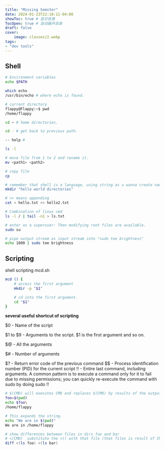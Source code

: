 ```yaml
---
title: "Missing Semster"
date: 2024-01-23T22:10:11-04:00
showToc: true # 显示目录
TocOpen: true # 自动展开目录
draft: false 
cover:
    image: classes/2.webp
tags: 
- "dev tools"
---
```


## Shell
``` sh
# Environment variables
echo $PATH

which echo 
/usr/bin/echo # where echo is found. 

# current directory
flappy@Flappy:~$ pwd
/home/flappy

cd ~ # home directories. 

cd - # get back to previous path. 

-- help # 

ls -l 

# move file from 1 to 2 and rename it. 
mv <path1> <path2>

# copy file  
cp 

# remember that shell is a language, using string as u wanna create name with spaces 
mkdir "hello world directories"

# >> means appending
cat < hello.txt >> hello2.txt 

# Combination of linux cmd
ls -l / | tail -n1 > ls.txt 

# enter as a superuser: Then modifying root files are available. 
sudo su

# pipe output stream as input stream into "sudo tee brightness" 
echo 1600 | sudo tee brightness  
 ```

## Scripting 

shell scripting mcd.sh 

```sh 
mcd () {
    # access the first argument 
    mkdir -p "$1"

    # cd into the first argument. 
    cd "$1"
}
 ```

**several useful shortcut of scripting**

$0 - Name of the script

$1 to $9 - Arguments to the script. $1 is the first argument and so on.

$@ - All the arguments

$# - Number of arguments

$? - Return error code of the previous command
$$ - Process identification number (PID) for the current script
!! - Entire last command, including arguments. A common pattern is to execute a command only for it to fail due to missing permissions; you can quickly re-execute the command with sudo by doing sudo !!

``` sh 
# $(CMD) will executes CMD and replaces $(CMD) by results of the output. 
foo=$(pwd) 
echo $foo\
/home/flappy

# This expands the string. 
echo "We are in $(pwd)"
We are in /home/flappy

# show differences between files in dirs foo and bar 
# <(CMD)  substitute the <() with that file (that files is result of CMD )
diff <(ls foo) <(ls bar)
 ```


